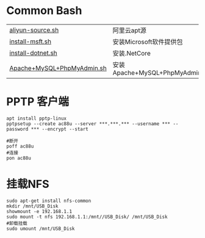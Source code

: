 # Common Bash

|   |   |
| :------ | :------ |
| [aliyun-source.sh](./aliyun-source.sh) | 阿里云apt源 |
| [install-msft.sh](./install-dotnet.sh) | 安装Microsoft软件提供包 |
| [install-dotnet.sh](./install-dotnet.sh) | 安装.NetCore |
| [Apache+MySQL+PhpMyAdmin.sh](./install-dotnet.sh) | 安装Apache+MySQL+PhpMyAdmin |

# PPTP 客户端
```
apt install pptp-linux
pptpsetup --create ac88u --server ***.***.*** --username *** --password *** --encrypt --start

#断开
poff ac88u
#连接
pon ac88u
```

# 挂载NFS
```
sudo apt-get install nfs-common
mkdir /mnt/USB_Disk
showmount -e 192.168.1.1
sudo mount -t nfs 192.168.1.1:/mnt//USB_Disk/ /mnt/USB_Disk
#卸载挂载
sudo umount /mnt/USB_Disk
```